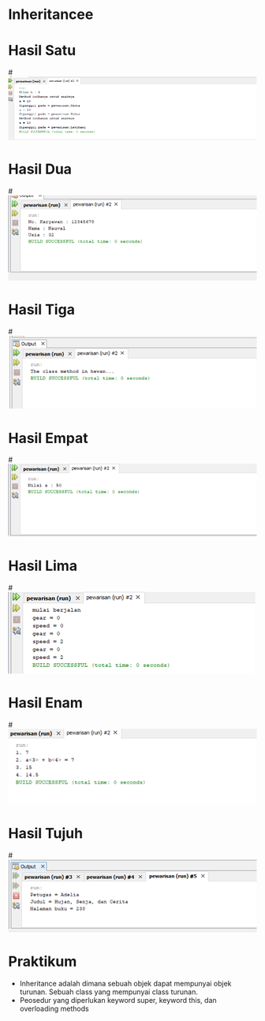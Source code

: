 # Inheritancee
# Hasil Satu
#![AltText](https://github.com/natasyaadelia/inheritance/blob/master/ke%201.png "Hasil Satu")
# Hasil Dua
#![AltText](https://github.com/natasyaadelia/inheritance/blob/master/ke%202.png "Hasil Dua")
# Hasil Tiga
#![AltText](https://github.com/natasyaadelia/inheritance/blob/master/ke%203.png "Hasil Tiga")
# Hasil Empat
#![AltText](https://github.com/natasyaadelia/inheritance/blob/master/ke%204.png "Hasil Empat")
# Hasil Lima
#![AltText](https://github.com/natasyaadelia/inheritance/blob/master/ke%205.png "Hasil Lima")
# Hasil Enam
#![AltText](https://github.com/natasyaadelia/inheritance/blob/master/ke%206.png "Hasil Enam")
# Hasil Tujuh
#![AltText](https://github.com/natasyaadelia/Inheritancee/blob/master/ke%207%20praktikum.png "Hasil Tujuh")
# Praktikum
- Inheritance adalah dimana sebuah objek dapat mempunyai objek turunan. Sebuah class yang mempunyai class turunan.
- Peosedur yang diperlukan keyword super, keyword this, dan overloading methods
